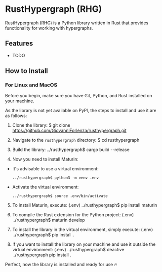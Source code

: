 # RustHypergraph (RHG)

RustHypergraph (RHG) is a Python library written in Rust that provides functionality for working with hypergraphs.

## Features

- TODO

## How to Install

### For Linux and MacOS

Before you begin, make sure you have Git, Python, and Rust installed on your machine.

As the library is not yet available on PyPI, the steps to install and use it are as follows:

1. Clone the library:
    $ git clone https://github.com/GiovanniForlenza/rusthypergraph.git

2. Navigate to the `rusthypergraph` directory:
    $ cd rusthypergraph

3. Build the library:
    ../rusthypergraph$ cargo build --release

4. Now you need to install Maturin:
- It's advisable to use a virtual environment:
  ```
  ../rusthypergraph$ python3 -m venv .env
  ```
- Activate the virtual environment:
  ```
  ../rusthypergraph$ source .env/bin/activate
  ```

5. To install Maturin, execute:
    (.env) ../rusthypergraph$ pip install maturin

6. To compile the Rust extension for the Python project:
    (.env) ../rusthypergraph$ maturin develop

7. To install the library in the virtual environment, simply execute:
    (.env) ../rusthypergraph$ pip install .

8. If you want to install the library on your machine and use it outside the virtual environment:
    (.env) ../rusthypergraph$ deactive
    ../rusthypergraph pip install .

Perfect, now the library is installed and ready for use 🔥
